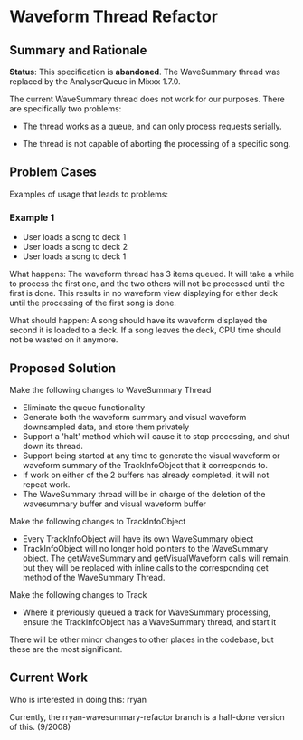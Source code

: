 # Waveform Thread Refactor

## Summary and Rationale

**Status**: This specification is **abandoned**. The WaveSummary thread
was replaced by the AnalyserQueue in Mixxx 1.7.0.

The current WaveSummary thread does not work for our purposes. There are
specifically two problems:

  - The thread works as a queue, and can only process requests serially.
    
  - The thread is not capable of aborting the processing of a specific
    song.

## Problem Cases

Examples of usage that leads to problems:

### Example 1

  - User loads a song to deck 1
  - User loads a song to deck 2
  - User loads a song to deck 1

What happens: The waveform thread has 3 items queued. It will take a
while to process the first one, and the two others will not be processed
until the first is done. This results in no waveform view displaying for
either deck until the processing of the first song is done.

What should happen: A song should have its waveform displayed the second
it is loaded to a deck. If a song leaves the deck, CPU time should not
be wasted on it anymore.

## Proposed Solution

Make the following changes to WaveSummary Thread

  - Eliminate the queue functionality
  - Generate both the waveform summary and visual waveform downsampled
    data, and store them privately
  - Support a 'halt' method which will cause it to stop processing, and
    shut down its thread. 
  - Support being started at any time to generate the visual waveform or
    waveform summary of the TrackInfoObject that it corresponds to.
  - If work on either of the 2 buffers has already completed, it will
    not repeat work.
  - The WaveSummary thread will be in charge of the deletion of the
    wavesummary buffer and visual waveform buffer

Make the following changes to TrackInfoObject

  - Every TrackInfoObject will have its own WaveSummary object
  - TrackInfoObject will no longer hold pointers to the WaveSummary
    object. The getWaveSummary and getVisualWaveform calls will remain,
    but they will be replaced with inline calls to the corresponding get
    method of the WaveSummary Thread.

Make the following changes to Track

  - Where it previously queued a track for WaveSummary processing,
    ensure the TrackInfoObject has a WaveSummary thread, and start it

There will be other minor changes to other places in the codebase, but
these are the most significant.

## Current Work

Who is interested in doing this: rryan

Currently, the rryan-wavesummary-refactor branch is a half-done version
of this. (9/2008)
